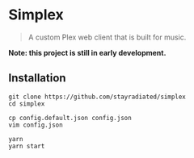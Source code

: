 # Simplex

> A custom Plex web client that is built for music.

**Note: this project is still in early development.**

## Installation

```
git clone https://github.com/stayradiated/simplex
cd simplex

cp config.default.json config.json
vim config.json

yarn
yarn start
```
